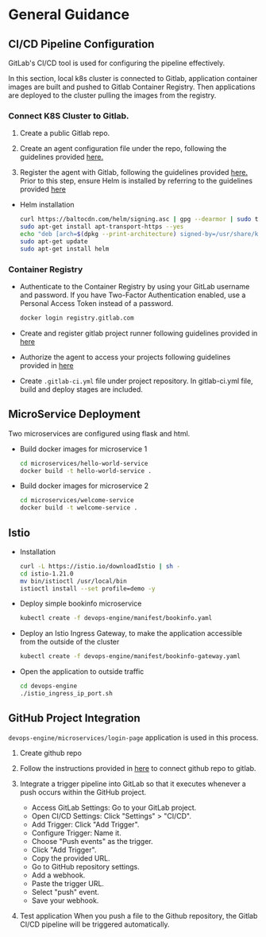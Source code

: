 # General Guidance

## CI/CD Pipeline Configuration

GitLab's CI/CD tool is used for configuring the pipeline effectively.

In this section, local k8s cluster is connected to Gitlab, application container images are built and pushed to Gitlab Container Registry. Then applications are deployed to the cluster pulling the images from the registry.

### Connect K8S Cluster to Gitlab.

1. Create a public Gitlab repo. 

2. Create an agent configuration file under the repo, following the guidelines provided [here.](https://docs.gitlab.com/ee/user/clusters/agent/install/index.html#create-an-agent-configuration-file)
3. Register the agent with Gitlab, following the guidelines provided [here.](https://docs.gitlab.com/ee/user/clusters/agent/install/index.html#register-the-agent-with-gitlab)
Prior to this step, ensure Helm is installed by referring to the guidelines provided [here](https://helm.sh/docs/intro/install/)

- Helm installation
    ```bash
    curl https://baltocdn.com/helm/signing.asc | gpg --dearmor | sudo tee /usr/share/keyrings/helm.gpg > /dev/null
    sudo apt-get install apt-transport-https --yes
    echo "deb [arch=$(dpkg --print-architecture) signed-by=/usr/share/keyrings/helm.gpg] https://baltocdn.com/helm/stable/debian/ all main" | sudo tee /etc/apt/sources.list.d/helm-stable-debian.list
    sudo apt-get update
    sudo apt-get install helm
    ```
### Container Registry 

- Authenticate to the Container Registry by using your GitLab username and password. If you have Two-Factor Authentication enabled, use a Personal Access Token instead of a password.
    ```bash
    docker login registry.gitlab.com
    ```
- Create and register gitlab project runner following guidelines provided in [here](https://docs.gitlab.com/ee/tutorials/create_register_first_runner/)

- Authorize the agent to access your projects following guidelines provided in [here](https://docs.gitlab.com/ee/user/clusters/agent/ci_cd_workflow.html#authorize-the-agent-to-access-your-projects)

- Create `.gitlab-ci.yml` file under project repository.
In gitlab-ci.yml file, build and deploy stages are included.

    
## MicroService Deployment

Two microservices are configured using flask and html.

- Build docker images for microservice 1

    ```bash
    cd microservices/hello-world-service
    docker build -t hello-world-service .
    ```

- Build docker images for microservice 2

    ```bash
    cd microservices/welcome-service
    docker build -t welcome-service .
    ```
## Istio

- Installation
    ```bash
    curl -L https://istio.io/downloadIstio | sh -
    cd istio-1.21.0
    mv bin/istioctl /usr/local/bin
    istioctl install --set profile=demo -y
    ```

- Deploy simple bookinfo microservice
    ```bash
    kubectl create -f devops-engine/manifest/bookinfo.yaml
    ```

- Deploy an Istio Ingress Gateway, to make the application accessible from the outside of the cluster
    ```bash
    kubectl create -f devops-engine/manifest/bookinfo-gateway.yaml
    ```
    
- Open the application to outside traffic
    ```bash
    cd devops-engine
    ./istio_ingress_ip_port.sh
    ```
    
## GitHub Project Integration

`devops-engine/microservices/login-page` application is used in this process.

1. Create github repo

2. Follow the instructions provided in [here](https://docs.gitlab.com/ee/ci/ci_cd_for_external_repos/github_integration.html#connect-with-personal-access-token) to connect github repo to gitlab.


3. Integrate a trigger pipeline into GitLab so that it executes whenever a push occurs within the GitHub project.

    - Access GitLab Settings: Go to your GitLab project.
    - Open CI/CD Settings: Click "Settings" > "CI/CD".
    - Add Trigger: Click "Add Trigger".
    - Configure Trigger: Name it.
    - Choose "Push events" as the trigger.
    - Click "Add Trigger".
    - Copy the provided URL.
    - Go to GitHub repository settings.
    - Add a webhook.
    - Paste the trigger URL.
    - Select "push" event.
    - Save your webhook.

4. Test application
    When you push a file to the Github repository, the Gitlab CI/CD pipeline will be triggered automatically.
